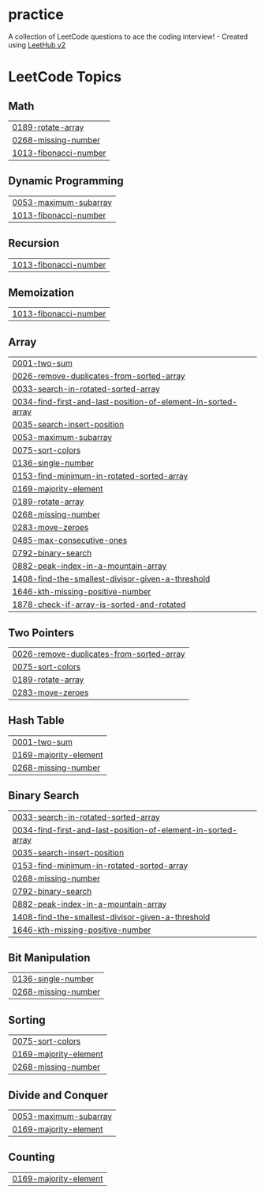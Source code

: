 # practice
A collection of LeetCode questions to ace the coding interview! - Created using [LeetHub v2](https://github.com/arunbhardwaj/LeetHub-2.0)

<!---LeetCode Topics Start-->
# LeetCode Topics
## Math
|  |
| ------- |
| [0189-rotate-array](https://github.com/ajaylearning/practice/tree/master/0189-rotate-array) |
| [0268-missing-number](https://github.com/ajaylearning/practice/tree/master/0268-missing-number) |
| [1013-fibonacci-number](https://github.com/ajaylearning/practice/tree/master/1013-fibonacci-number) |
## Dynamic Programming
|  |
| ------- |
| [0053-maximum-subarray](https://github.com/ajaylearning/practice/tree/master/0053-maximum-subarray) |
| [1013-fibonacci-number](https://github.com/ajaylearning/practice/tree/master/1013-fibonacci-number) |
## Recursion
|  |
| ------- |
| [1013-fibonacci-number](https://github.com/ajaylearning/practice/tree/master/1013-fibonacci-number) |
## Memoization
|  |
| ------- |
| [1013-fibonacci-number](https://github.com/ajaylearning/practice/tree/master/1013-fibonacci-number) |
## Array
|  |
| ------- |
| [0001-two-sum](https://github.com/ajaylearning/practice/tree/master/0001-two-sum) |
| [0026-remove-duplicates-from-sorted-array](https://github.com/ajaylearning/practice/tree/master/0026-remove-duplicates-from-sorted-array) |
| [0033-search-in-rotated-sorted-array](https://github.com/ajaylearning/practice/tree/master/0033-search-in-rotated-sorted-array) |
| [0034-find-first-and-last-position-of-element-in-sorted-array](https://github.com/ajaylearning/practice/tree/master/0034-find-first-and-last-position-of-element-in-sorted-array) |
| [0035-search-insert-position](https://github.com/ajaylearning/practice/tree/master/0035-search-insert-position) |
| [0053-maximum-subarray](https://github.com/ajaylearning/practice/tree/master/0053-maximum-subarray) |
| [0075-sort-colors](https://github.com/ajaylearning/practice/tree/master/0075-sort-colors) |
| [0136-single-number](https://github.com/ajaylearning/practice/tree/master/0136-single-number) |
| [0153-find-minimum-in-rotated-sorted-array](https://github.com/ajaylearning/practice/tree/master/0153-find-minimum-in-rotated-sorted-array) |
| [0169-majority-element](https://github.com/ajaylearning/practice/tree/master/0169-majority-element) |
| [0189-rotate-array](https://github.com/ajaylearning/practice/tree/master/0189-rotate-array) |
| [0268-missing-number](https://github.com/ajaylearning/practice/tree/master/0268-missing-number) |
| [0283-move-zeroes](https://github.com/ajaylearning/practice/tree/master/0283-move-zeroes) |
| [0485-max-consecutive-ones](https://github.com/ajaylearning/practice/tree/master/0485-max-consecutive-ones) |
| [0792-binary-search](https://github.com/ajaylearning/practice/tree/master/0792-binary-search) |
| [0882-peak-index-in-a-mountain-array](https://github.com/ajaylearning/practice/tree/master/0882-peak-index-in-a-mountain-array) |
| [1408-find-the-smallest-divisor-given-a-threshold](https://github.com/ajaylearning/practice/tree/master/1408-find-the-smallest-divisor-given-a-threshold) |
| [1646-kth-missing-positive-number](https://github.com/ajaylearning/practice/tree/master/1646-kth-missing-positive-number) |
| [1878-check-if-array-is-sorted-and-rotated](https://github.com/ajaylearning/practice/tree/master/1878-check-if-array-is-sorted-and-rotated) |
## Two Pointers
|  |
| ------- |
| [0026-remove-duplicates-from-sorted-array](https://github.com/ajaylearning/practice/tree/master/0026-remove-duplicates-from-sorted-array) |
| [0075-sort-colors](https://github.com/ajaylearning/practice/tree/master/0075-sort-colors) |
| [0189-rotate-array](https://github.com/ajaylearning/practice/tree/master/0189-rotate-array) |
| [0283-move-zeroes](https://github.com/ajaylearning/practice/tree/master/0283-move-zeroes) |
## Hash Table
|  |
| ------- |
| [0001-two-sum](https://github.com/ajaylearning/practice/tree/master/0001-two-sum) |
| [0169-majority-element](https://github.com/ajaylearning/practice/tree/master/0169-majority-element) |
| [0268-missing-number](https://github.com/ajaylearning/practice/tree/master/0268-missing-number) |
## Binary Search
|  |
| ------- |
| [0033-search-in-rotated-sorted-array](https://github.com/ajaylearning/practice/tree/master/0033-search-in-rotated-sorted-array) |
| [0034-find-first-and-last-position-of-element-in-sorted-array](https://github.com/ajaylearning/practice/tree/master/0034-find-first-and-last-position-of-element-in-sorted-array) |
| [0035-search-insert-position](https://github.com/ajaylearning/practice/tree/master/0035-search-insert-position) |
| [0153-find-minimum-in-rotated-sorted-array](https://github.com/ajaylearning/practice/tree/master/0153-find-minimum-in-rotated-sorted-array) |
| [0268-missing-number](https://github.com/ajaylearning/practice/tree/master/0268-missing-number) |
| [0792-binary-search](https://github.com/ajaylearning/practice/tree/master/0792-binary-search) |
| [0882-peak-index-in-a-mountain-array](https://github.com/ajaylearning/practice/tree/master/0882-peak-index-in-a-mountain-array) |
| [1408-find-the-smallest-divisor-given-a-threshold](https://github.com/ajaylearning/practice/tree/master/1408-find-the-smallest-divisor-given-a-threshold) |
| [1646-kth-missing-positive-number](https://github.com/ajaylearning/practice/tree/master/1646-kth-missing-positive-number) |
## Bit Manipulation
|  |
| ------- |
| [0136-single-number](https://github.com/ajaylearning/practice/tree/master/0136-single-number) |
| [0268-missing-number](https://github.com/ajaylearning/practice/tree/master/0268-missing-number) |
## Sorting
|  |
| ------- |
| [0075-sort-colors](https://github.com/ajaylearning/practice/tree/master/0075-sort-colors) |
| [0169-majority-element](https://github.com/ajaylearning/practice/tree/master/0169-majority-element) |
| [0268-missing-number](https://github.com/ajaylearning/practice/tree/master/0268-missing-number) |
## Divide and Conquer
|  |
| ------- |
| [0053-maximum-subarray](https://github.com/ajaylearning/practice/tree/master/0053-maximum-subarray) |
| [0169-majority-element](https://github.com/ajaylearning/practice/tree/master/0169-majority-element) |
## Counting
|  |
| ------- |
| [0169-majority-element](https://github.com/ajaylearning/practice/tree/master/0169-majority-element) |
<!---LeetCode Topics End-->